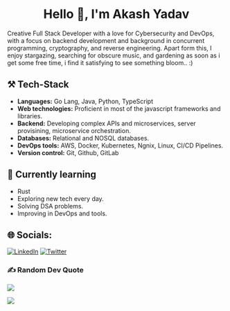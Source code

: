 <h1 align="center">Hello 👋, I'm Akash Yadav</h1>

Creative Full Stack Developer with a love for Cybersecurity and DevOps, with a focus on backend development and background in concurrent programming, cryptography, and reverse engineering. Apart form this, I enjoy stargazing, searching for obscure music, and gardening as soon as i get some free time, i find it satisfying to see something bloom.. :)

## ⚒️ Tech-Stack 
- **Languages:** Go Lang, Java, Python, TypeScript
- **Web technologies:** Proficient in most of the javascript frameworks and libraries.
- **Backend:** Developing complex APIs and microservices, server provisining, microservice orchestration.
- **Databases:** Relational and NOSQL databases.
- **DevOps tools:** AWS, Docker, Kubernetes, Ngnix, Linux, CI/CD Pipelines.
- **Version control:** Git, Github, GitLab
  
## 🌱 Currently learning
- Rust
- Exploring new tech every day.
- Solving DSA problems.
- Improving in DevOps and tools.

## 🌐 Socials:
[![LinkedIn](https://img.shields.io/badge/LinkedIn-%230077B5.svg?logo=linkedin&logoColor=white)](https://linkedin.com/in/ydevakash) 
[![Twitter](https://img.shields.io/badge/Twitter-%231DA1F2.svg?logo=Twitter&logoColor=white)](https://twitter.com/ydevakash) 

### ✍️ Random Dev Quote
![](https://quotes-github-readme.vercel.app/api?type=horizontal&theme=radical)

[![](https://visitcount.itsvg.in/api?id=aksh-git&icon=0&color=0)](https://visitcount.itsvg.in)
